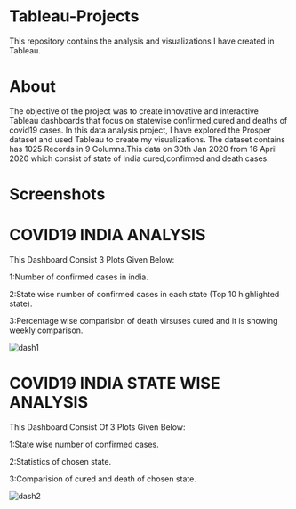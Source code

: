 # Tableau-Projects
This repository contains the analysis and visualizations I have created in Tableau.

# About
The objective of the project was to create innovative and interactive Tableau dashboards that focus on statewise confirmed,cured and deaths of covid19 cases.
In this data analysis project, I have explored the Prosper dataset and used Tableau to create my visualizations.
The dataset contains has 1025 Records in 9 Columns.This data on 30th Jan 2020 from 16 April 2020 which consist of state of India cured,confirmed and death cases.
# Screenshots
# COVID19 INDIA ANALYSIS
This Dashboard Consist 3 Plots Given Below:

1:Number of confirmed cases in india.

2:State wise number of confirmed cases in each state (Top 10 highlighted state).

3:Percentage wise comparision of death virsuses cured and it is showing weekly comparison.

![dash1](https://user-images.githubusercontent.com/83400257/122022534-4f345780-cde4-11eb-96cd-a0d0b0ad1d95.PNG)

# COVID19 INDIA STATE WISE ANALYSIS

This Dashboard Consist Of 3 Plots Given Below:

1:State wise number of confirmed cases.

2:Statistics of chosen state.

3:Comparision of cured and death  of chosen state.

![dash2](https://user-images.githubusercontent.com/83400257/122031968-d38ad880-cdec-11eb-9295-e446e242e92e.PNG)

